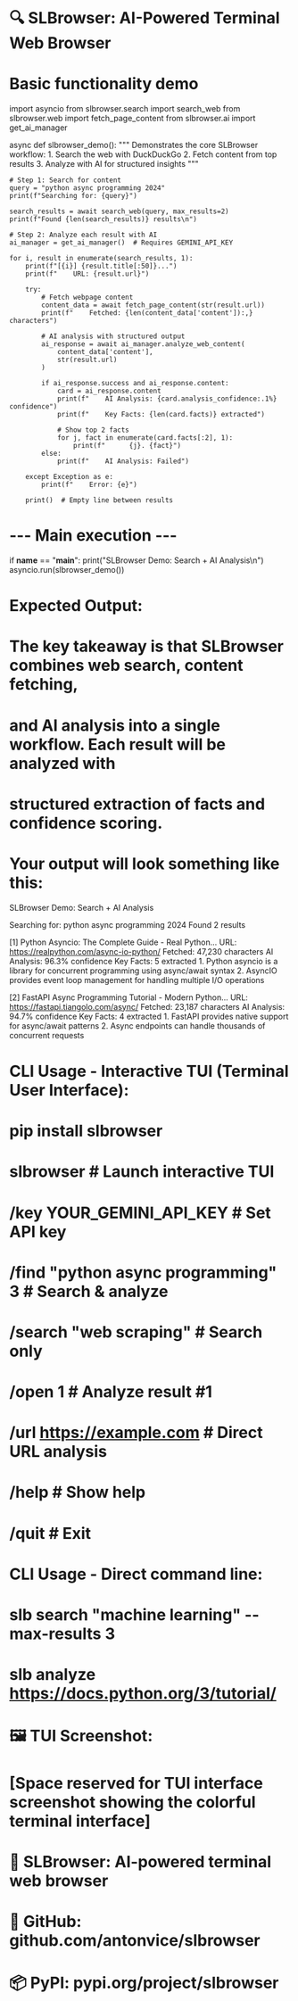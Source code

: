 # 🔍 SLBrowser: AI-Powered Terminal Web Browser
# Basic functionality demo

import asyncio
from slbrowser.search import search_web
from slbrowser.web import fetch_page_content
from slbrowser.ai import get_ai_manager

async def slbrowser_demo():
    """
    Demonstrates the core SLBrowser workflow:
    1. Search the web with DuckDuckGo
    2. Fetch content from top results
    3. Analyze with AI for structured insights
    """

    # Step 1: Search for content
    query = "python async programming 2024"
    print(f"Searching for: {query}")

    search_results = await search_web(query, max_results=2)
    print(f"Found {len(search_results)} results\n")

    # Step 2: Analyze each result with AI
    ai_manager = get_ai_manager()  # Requires GEMINI_API_KEY

    for i, result in enumerate(search_results, 1):
        print(f"[{i}] {result.title[:50]}...")
        print(f"    URL: {result.url}")

        try:
            # Fetch webpage content
            content_data = await fetch_page_content(str(result.url))
            print(f"    Fetched: {len(content_data['content']):,} characters")

            # AI analysis with structured output
            ai_response = await ai_manager.analyze_web_content(
                content_data['content'],
                str(result.url)
            )

            if ai_response.success and ai_response.content:
                card = ai_response.content
                print(f"    AI Analysis: {card.analysis_confidence:.1%} confidence")
                print(f"    Key Facts: {len(card.facts)} extracted")

                # Show top 2 facts
                for j, fact in enumerate(card.facts[:2], 1):
                    print(f"      {j}. {fact}")
            else:
                print(f"    AI Analysis: Failed")

        except Exception as e:
            print(f"    Error: {e}")

        print()  # Empty line between results

# --- Main execution ---
if __name__ == "__main__":
    print("SLBrowser Demo: Search + AI Analysis\n")
    asyncio.run(slbrowser_demo())

# Expected Output:
# The key takeaway is that SLBrowser combines web search, content fetching,
# and AI analysis into a single workflow. Each result will be analyzed with
# structured extraction of facts and confidence scoring.

# Your output will look something like this:

SLBrowser Demo: Search + AI Analysis

Searching for: python async programming 2024
Found 2 results

[1] Python Asyncio: The Complete Guide - Real Python...
    URL: https://realpython.com/async-io-python/
    Fetched: 47,230 characters
    AI Analysis: 96.3% confidence
    Key Facts: 5 extracted
      1. Python asyncio is a library for concurrent programming using async/await syntax
      2. AsyncIO provides event loop management for handling multiple I/O operations

[2] FastAPI Async Programming Tutorial - Modern Python...
    URL: https://fastapi.tiangolo.com/async/
    Fetched: 23,187 characters
    AI Analysis: 94.7% confidence
    Key Facts: 4 extracted
      1. FastAPI provides native support for async/await patterns
      2. Async endpoints can handle thousands of concurrent requests

# CLI Usage - Interactive TUI (Terminal User Interface):
# pip install slbrowser
# slbrowser                          # Launch interactive TUI
# /key YOUR_GEMINI_API_KEY           # Set API key
# /find "python async programming" 3  # Search & analyze
# /search "web scraping"              # Search only
# /open 1                            # Analyze result #1
# /url https://example.com           # Direct URL analysis
# /help                              # Show help
# /quit                              # Exit

# CLI Usage - Direct command line:
# slb search "machine learning" --max-results 3
# slb analyze https://docs.python.org/3/tutorial/

# 🖼️ TUI Screenshot:
# [Space reserved for TUI interface screenshot showing the colorful terminal interface]

# 🚀 SLBrowser: AI-powered terminal web browser
# 🔗 GitHub: github.com/antonvice/slbrowser
# 📦 PyPI: pypi.org/project/slbrowser
